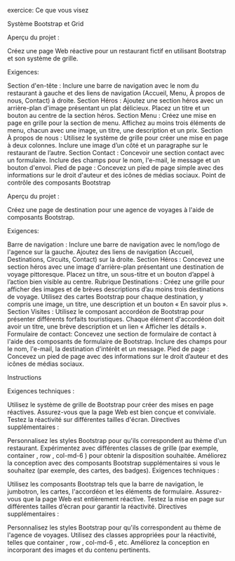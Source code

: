exercice:
Ce que vous visez

Système Bootstrap et Grid 

Aperçu du projet :

Créez une page Web réactive pour un restaurant fictif en utilisant Bootstrap et son système de grille.

Exigences:

Section d'en-tête :
Inclure une barre de navigation avec le nom du restaurant à gauche et des liens de navigation (Accueil, Menu, À propos de nous, Contact) à droite.
Section Héros :
Ajoutez une section héros avec un arrière-plan d'image présentant un plat délicieux.
Placez un titre et un bouton au centre de la section héros.
Section Menu :
Créez une mise en page en grille pour la section de menu.
Affichez au moins trois éléments de menu, chacun avec une image, un titre, une description et un prix.
Section À propos de nous :
Utilisez le système de grille pour créer une mise en page à deux colonnes.
Inclure une image d’un côté et un paragraphe sur le restaurant de l’autre.
Section Contact :
Concevoir une section contact avec un formulaire.
Inclure des champs pour le nom, l'e-mail, le message et un bouton d'envoi.
Pied de page :
Concevez un pied de page simple avec des informations sur le droit d'auteur et des icônes de médias sociaux.
Point de contrôle des composants Bootstrap

Aperçu du projet :

Créez une page de destination pour une agence de voyages à l'aide de composants Bootstrap.

Exigences:

Barre de navigation :
Inclure une barre de navigation avec le nom/logo de l'agence sur la gauche.
Ajoutez des liens de navigation (Accueil, Destinations, Circuits, Contact) sur la droite.
Section Héros :
Concevez une section héros avec une image d'arrière-plan présentant une destination de voyage pittoresque.
Placez un titre, un sous-titre et un bouton d’appel à l’action bien visible au centre.
Rubrique Destinations :
Créez une grille pour afficher des images et de brèves descriptions d’au moins trois destinations de voyage.
Utilisez des cartes Bootstrap pour chaque destination, y compris une image, un titre, une description et un bouton « En savoir plus ».
Section Visites :
Utilisez le composant accordéon de Bootstrap pour présenter différents forfaits touristiques.
Chaque élément d'accordéon doit avoir un titre, une brève description et un lien « Afficher les détails ».
Formulaire de contact:
Concevez une section de formulaire de contact à l'aide des composants de formulaire de Bootstrap.
Inclure des champs pour le nom, l'e-mail, la destination d'intérêt et un message.
Pied de page :
Concevez un pied de page avec des informations sur le droit d’auteur et des icônes de médias sociaux.

Instructions

Exigences techniques :

Utilisez le système de grille de Bootstrap pour créer des mises en page réactives.
Assurez-vous que la page Web est bien conçue et conviviale.
Testez la réactivité sur différentes tailles d'écran.
Directives supplémentaires :

Personnalisez les styles Bootstrap pour qu'ils correspondent au thème d'un restaurant.
Expérimentez avec différentes classes de grille (par exemple, container , row , col-md-6 ) pour obtenir la disposition souhaitée.
Améliorez la conception avec des composants Bootstrap supplémentaires si vous le souhaitez (par exemple, des cartes, des badges).
Exigences techniques :

Utilisez les composants Bootstrap tels que la barre de navigation, le jumbotron, les cartes, l'accordéon et les éléments de formulaire.
Assurez-vous que la page Web est entièrement réactive.
Testez la mise en page sur différentes tailles d’écran pour garantir la réactivité.
Directives supplémentaires :

Personnalisez les styles Bootstrap pour qu'ils correspondent au thème de l'agence de voyages.
Utilisez des classes appropriées pour la réactivité, telles que container , row , col-md-6 , etc.
Améliorez la conception en incorporant des images et du contenu pertinents.

